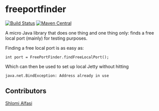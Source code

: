 # freeportfinder

[![Build Status](https://travis-ci.org/alexpanov/freeportfinder.svg?branch=master)](https://travis-ci.org/alexpanov/freeportfinder)
[![Maven Central](https://maven-badges.herokuapp.com/maven-central/me.alexpanov/free-port-finder/badge.png)](https://maven-badges.herokuapp.com/maven-central/me.alexpanov/free-port-finder/)

A micro Java library that does one thing and one thing only: finds a free local port (mainly) for testing purposes.

Finding a free local port is as easy as:
```
int port = FreePortFinder.findFreeLocalPort();
```

Which can then be used to set up local Jetty without hitting
```
java.net.BindException: Address already in use
```

## Contributors
[Shlomi Alfasi](https://github.com/shlomialfasi)
